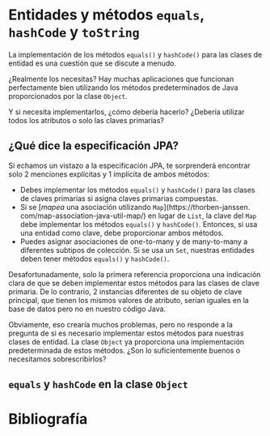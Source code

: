 
# Entidades y métodos `equals`, `hashCode` y `toString`

La implementación de los métodos `equals()` y `hashCode()` para las clases de entidad es una cuestión que se discute a menudo.

¿Realmente los necesitas? Hay muchas aplicaciones que funcionan perfectamente bien utilizando los métodos predeterminados de Java proporcionados por la clase `Object`.

Y si necesita implementarlos, ¿cómo debería hacerlo? ¿Debería utilizar todos los atributos o solo las claves primarias?

## ¿Qué dice la especificación JPA?

Si echamos un vistazo a la especificación JPA, te sorprenderá encontrar solo 
2 menciones explícitas y 1 implícita de ambos métodos:

- Debes implementar los métodos `equals()` y `hashCode()` para las clases de 
claves primarias si asigna claves primarias compuestas.
- Si se [_mapea_ una asociación utilizando `Map`](https://thorben-janssen.
  com/map-association-java-util-map/) en lugar de `List`, la clave del `Map` 
  debe implementar los métodos `equals()` y `hashCode()`. Entonces, si usa una 
  entidad como clave, debe proporcionar ambos métodos.
- Puedes asignar asociaciones de one-to-many y de many-to-many a 
  diferentes subtipos de colección. Si se usa un `Set`, nuestras entidades 
  deben tener métodos `equals()` y `hashCode()`.
  
Desafortunadamente, solo la primera referencia proporciona una indicación 
clara de que se deben implementar estos métodos para las clases de clave 
primaria. De lo contrario, 2 instancias diferentes de su objeto de clave 
principal, que tienen los mismos valores de atributo, serían iguales en la 
base de datos pero no en nuestro código Java.

Obviamente, eso crearía muchos problemas, pero no responde a la pregunta de 
si es necesario implementar estos métodos para nuestras clases de entidad. La 
clase `Object` ya proporciona una implementación predeterminada de estos 
métodos. ¿Son lo suficientemente buenos o necesitamos sobrescribirlos?

## `equals` y `hashCode` en la clase `Object`



# Bibliografía

